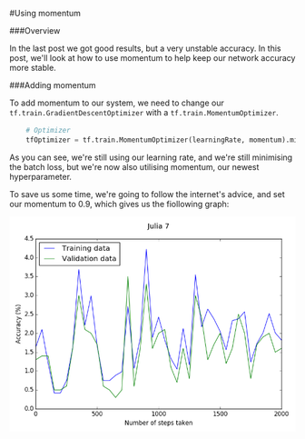 #Using momentum

###Overview

In the last post we got good results, but a very unstable accuracy. In this post, we'll look at how to use momentum to help keep our network accuracy more stable.

###Adding momentum

To add momentum to our system, we need to change our ```tf.train.GradientDescentOptimizer``` with a ```tf.train.MomentumOptimizer```.

```python
	# Optimizer
	tfOptimizer = tf.train.MomentumOptimizer(learningRate, momentum).minimize(tfBatchLoss)
```

As you can see, we're still using our learning rate, and we're still minimising the batch loss, but we're now also utilising momentum, our newest hyperparameter.

To save us some time, we're going to follow the internet's advice, and set our momentum to 0.9, which gives us the fiollowing graph:

![Graph 1](/images/Julia_7_blog_1.png)

